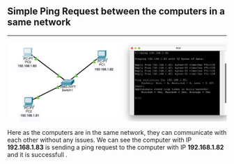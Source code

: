 ## Simple Ping Request between the computers in a same network
---
![Simple Network](/Screenshots/SimpleNetwork.png)

Here as the computers are in the same network, they can communicate with each other without any issues. We can see the computer with IP __192.168.1.83__ is sending a ping request to the computer with IP __192.168.1.82__ and it is successfull .
